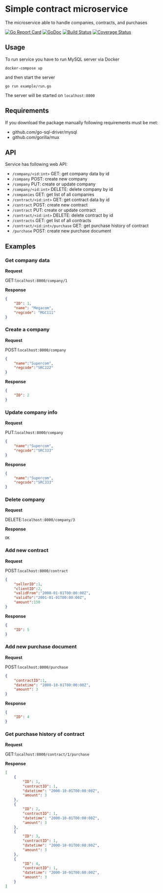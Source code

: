 # Simple contract microservice

The microservice able to handle companies, contracts, and purchases

[![Go Report Card](https://goreportcard.com/badge/github.com/ilyakaznacheev/gontracts)](https://goreportcard.com/report/github.com/Masterminds/glide) [![GoDoc](https://godoc.org/github.com/ilyakaznacheev/gontracts?status.svg)](https://godoc.org/github.com/ilyakaznacheev/gontracts) [![Build Status](https://travis-ci.org/ilyakaznacheev/gontracts.svg?branch=master)](https://travis-ci.org/ilyakaznacheev/gontracts) [![Coverage Status](https://coveralls.io/repos/github/ilyakaznacheev/gontracts/badge.svg?branch=master)](https://coveralls.io/github/ilyakaznacheev/gontracts?branch=master)

## Usage

To run service you have to run MySQL server via Docker

```shell
docker-compose up
```

and then start the server

```shell
go run example/run.go
```

The server will be started on `localhost:8000`

## Requirements

If you download the package manually following requirements must be met:
- github.com/go-sql-driver/mysql
- github.com/gorilla/mux

## API

Service has following web API:
- `/company/<id:int>` GET: get company data by id 
- `/company` POST: create new company
- `/company` PUT: create or update company
- `/company/<id:int>` DELETE: delete company by id
- `/companies` GET: get list of all companies
- `/contract/<id:int>` GET: get contract data by id 
- `/contract` POST: create new contract
- `/contract` PUT: create or update contract
- `/contract/<id:int>` DELETE: delete contract by id
- `/contracts` GET: get list of all contracts
- `/contract/<id:int>/purchase` GET: get purchase history of contract
- `/purchase` POST: create new purchase document

## Examples

### Get company data

**Request**

GET:`localhost:8000/company/1`

**Response**

```json
{
    "ID": 1,
    "name": "Megacom",
    "regcode": "MGC111"
}
```

### Create a company

**Request**

POST:`localhost:8000/company`
```json
{
	"name":"Supercom",
	"regcode":"SRC222"
}
```

**Response**

```json
{
	"ID": 2
}
```

### Update company info

**Request**

PUT:`localhost:8000/company`
```json
{
	"name":"Supercom",
	"regcode":"SRC333"
}
```

**Response**

```json
{
	"name":"Supercom",
	"regcode":"SRC333"
}
```
### Delete company

**Request**

DELETE:`localhost:8000/company/3`

**Response**

`OK`

### Add new contract

**Request**

POST:`localhost:8000/contract`
```json
{
	"sellerID":1,
	"clientID":2,
	"validFrom":"2000-01-01T00:00:00Z",
	"validTo":"2001-01-01T00:00:00Z",
	"amount":150
}
```

**Response**

```json
{
	"ID": 5
}
```

### Add new purchase document

**Request**

POST:`localhost:8000/purchase`
```json
{
	"contractID":1,
	"datetime": "2000-10-01T00:00:00Z",
	"amount": 3
}
```

**Response**

```json
{
	"ID": 4
}
```

### Get purchase history of contract

**Request**

GET:`localhost:8000/contract/1/purchase`

**Response**

```json
[
	{
		"ID": 1,
		"contractID": 1,
		"datetime": "2000-10-01T00:00:00Z",
		"amount": 3
	},
	{
		"ID": 2,
		"contractID": 1,
		"datetime": "2000-10-01T00:00:00Z",
		"amount": 3
	},
	{
		"ID": 3,
		"contractID": 1,
		"datetime": "2000-10-01T00:00:00Z",
		"amount": 3
	},
	{
		"ID": 4,
		"contractID": 1,
		"datetime": "2000-10-01T00:00:00Z",
		"amount": 3
	}
]
```